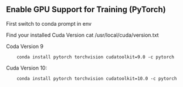 
## Enable GPU Support for Training (PyTorch)
First switch to conda prompt in env

Find your installed Cuda Version 
	cat /usr/local/cuda/version.txt

Coda Version 9

        conda install pytorch torchvision cudatoolkit=9.0 -c pytorch  

Cuda Version 10:

        conda install pytorch torchvision cudatoolkit=10.0 -c pytorch   
